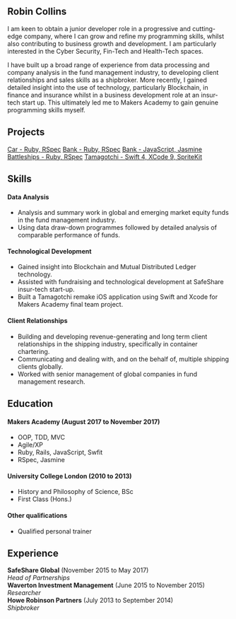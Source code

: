 ## Robin Collins

I am keen to obtain a junior developer role in a progressive and cutting-edge company, where I can grow and refine my programming skills, whilst also contributing to business growth and development. I am particularly interested in the Cyber Security, Fin-Tech and Health-Tech spaces.

I have built up a broad range of experience from data processing and company analysis in the fund management industry, to developing client relationships and sales skills as a shipbroker. More recently, I gained detailed insight into the use of technology, particularly Blockchain, in finance and insurance whilst in a business development role at an insur-tech start up. This ultimately led me to Makers Academy to gain genuine programming skills myself.

## Projects

[Car - Ruby, RSpec](https://github.com/racoll/car)
[Bank - Ruby, RSpec](https://github.com/racoll/bank)
[Bank - JavaScript, Jasmine](https://github.com/racoll/bankjs)
[Battleships - Ruby, RSpec](https://github.com/racoll/battlships2)
[Tamagotchi - Swift 4, XCode 9, SpriteKit](https://github.com/racoll/Team-Agotchi)

## Skills

#### Data Analysis

- Analysis and summary work in global and emerging market equity funds in the fund management industry.
- Using data draw-down programmes followed by detailed analysis of comparable performance of funds.


#### Technological Development

- Gained insight into Blockchain and Mutual Distributed Ledger technology.
- Assisted with fundraising and technological development at SafeShare insur-tech start-up.
- Built a Tamagotchi remake iOS application using Swift and Xcode for Makers Academy final team project.


#### Client Relationships

- Building and developing revenue-generating and long term client relationships in the shipping industry, specifically in container chartering.
- Communicating and dealing with, and on the behalf of, multiple shipping clients globally.
- Worked with senior management of global companies in fund management research.

## Education

#### Makers Academy (August 2017 to November 2017)

- OOP, TDD, MVC
- Agile/XP
- Ruby, Rails, JavaScript, Swfit
- RSpec, Jasmine

#### University College London (2010 to 2013)

- History and Philosophy of Science, BSc
- First Class (Hons.)

#### Other qualifications

- Qualified personal trainer

## Experience

**SafeShare Global** (November 2015 to May 2017)    
*Head of Partnerships*  
**Waverton Investment Management** (June 2015 to November 2015)   
*Researcher*  
**Howe Robinson Partners** (July 2013 to September 2014)    
*Shipbroker*

